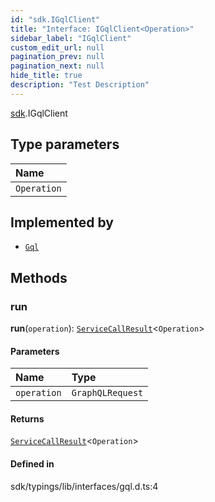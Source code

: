 ```yaml
---
id: "sdk.IGqlClient"
title: "Interface: IGqlClient<Operation>"
sidebar_label: "IGqlClient"
custom_edit_url: null
pagination_prev: null
pagination_next: null
hide_title: true
description: "Test Description"
---
```


[sdk](../namespaces/sdk.md).IGqlClient

## Type parameters

| Name |
| :------ |
| `Operation` |

## Implemented by

- [`Gql`](../classes/sdk.Gql.md)

## Methods

### run

**run**(`operation`): [`ServiceCallResult`](../namespaces/sdk.md#servicecallresult)<`Operation`\>

#### Parameters

| Name | Type |
| :------ | :------ |
| `operation` | `GraphQLRequest` |

#### Returns

[`ServiceCallResult`](../namespaces/sdk.md#servicecallresult)<`Operation`\>

#### Defined in

sdk/typings/lib/interfaces/gql.d.ts:4
